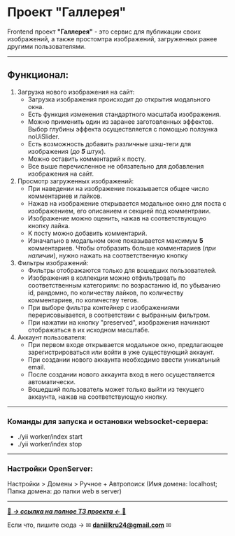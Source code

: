 # **Проект "Галлерея"**
Frontend проект **"Галлерея"** - это сервис для публикации своих изображений, а также простомтра изображений, загруженных ранее другими пользователями.
___
## Функционал:
1. Загрузка нового изображения на сайт: 
   * Загрузка изображения происходит до открытия модального окна.
   * Есть функция изменения стандартного масштаба изображения.
   * Можно применить один из заранее заготовленных эффектов. Выбор глубины эффекта осуществляется с помощью ползунка noUiSlider.
   * Есть возможность добавить различные шэш-теги для изображения (*до **5** штук*).
   * Можно оставить комментарий к посту.
   * Все выше перечисленное не обязательно для добавления изображения на сайт.
2. Просмотр загруженных изображений:
   * При наведении на изображение показывается общее число комментариев и лайков.
   * Нажав на изображение открывается модальное окно для поста с изображением, его описанием и секцией под комментраии.
   * Изображение можно оценить, нажав на соответствующую кнопку лайка.
   * К посту можно добавить комментарий. 
   * Изначально в модальном окне показывается максимум **5** комментариев. Чтобы отобразить больше комментариев (*при наличии*), нужно нажать на соответственную кнопку
3. Фильтры изображений:
   * Фильтры отображаются только для вошедших пользователей.
   * Изображения в коллекции можно отфильтровать по соответственным категориям: по возрастанию id, по убыванию id, рандомно, по количеству лайков, по количеству     комментариев, по количеству тегов.
   * При выборе фильтра контейнер с изображениями перерисовывается, в соответствии с выбранным фильтром.
   * При нажатии на кнопку "preserved", изображения начинают отображаться в их исходном масштабе. 
5. Аккаунт пользователя:
   * При первом входе открывается модальное окно, предлагающее зарегистрироваться или войти в уже существующий аккаунт.
   * При создании нового аккаунта необходимо ввести уникальный email.
   * После создании нового аккаунта вход в него осуществляется автоматически.
   * Вошедший пользователь может только выйти из текущего аккаунта, нажав на соответствующую кнопку.
___
### Команды для запуска и остановки websocket-сервера:
* ./yii worker/index start
* ./yii worker/index stop
___
### Настройки OpenServer:
Настройки > Домены > Ручное + Автропоиск (Имя домена: localhost; Папка домена: до папки web в server)
___
[💾 ***-> ссылка на полное ТЗ проекта <-*** 💾](https://onedrive.live.com/edit.aspx?resid=39696ED78C8F552E!20657&cid=44730dc7-06bf-442f-8db9-f55a7cfbfc50&ithint=file%2cdocx&wdOrigin=OFFICECOM-WEB.START.REC)

Если что, пишите сюда -> ✉ **daniilkru24@gmail.com** ✉
